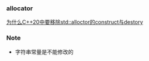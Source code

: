 ### allocator

[为什么C++20中要移除std::alloctor的construct与destory](https://www.cnblogs.com/lizhaolong/p/16437340.html)


### Note

* 字符串常量是不能修改的